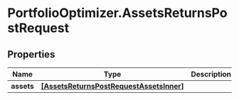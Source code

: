 # PortfolioOptimizer.AssetsReturnsPostRequest

## Properties

Name | Type | Description | Notes
------------ | ------------- | ------------- | -------------
**assets** | [**[AssetsReturnsPostRequestAssetsInner]**](AssetsReturnsPostRequestAssetsInner.md) |  | 


